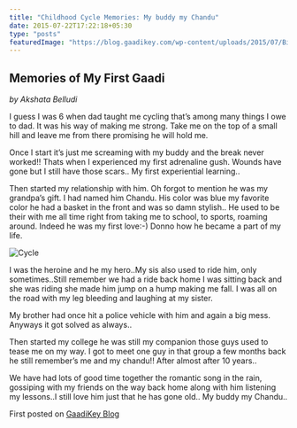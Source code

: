 ```yaml
---
title: "Childhood Cycle Memories: My buddy my Chandu"
date: 2015-07-22T17:22:18+05:30
type: "posts"
featuredImage: "https://blog.gaadikey.com/wp-content/uploads/2015/07/Bike.jpg"
---
```


## Memories of My First Gaadi
*by Akshata Belludi*

I guess I was 6 when dad taught me cycling that’s among many things I owe to dad. It was his way of making me strong. Take me on the top of a small hill and leave me from there promising he will hold me.


Once I start it’s just me screaming with my buddy and the break never worked!! Thats when I experienced my first adrenaline gush. Wounds have gone but I still have those scars.. My first experiential learning..

Then started my relationship with him. Oh forgot to mention he was my grandpa’s gift. I had named him Chandu. His color was blue my favorite color he had a basket in the front and was so damn stylish.. He used to be their with me all time right from taking me to school, to sports, roaming around. Indeed he was my first love:-) Donno how he became a part of my life.

![Cycle](https://blog.gaadikey.com/wp-content/uploads/2015/07/Bike.jpg)

I was the heroine and he my hero..My sis also used to ride him, only sometimes..Still remember we had a ride back home I was sitting back and she was riding she made him jump on a hump making me fall. I was all on the road with my leg bleeding and laughing at my sister.

My brother had once hit a police vehicle with him and again a big mess. Anyways it got solved as always..

Then started my college he was still my companion those guys used to tease me on my way. I got to meet one guy in that group a few months back he still remember’s me and my chandu!! After almost after 10 years..

We have had lots of good time together the romantic song in the rain, gossiping with my friends on the way back home along with him listening my lessons..I still love him just that he has gone old.. My buddy my Chandu..

First posted on [GaadiKey Blog](https://blog.gaadikey.com/my-first-gaadi-my-buddy-chandu/)